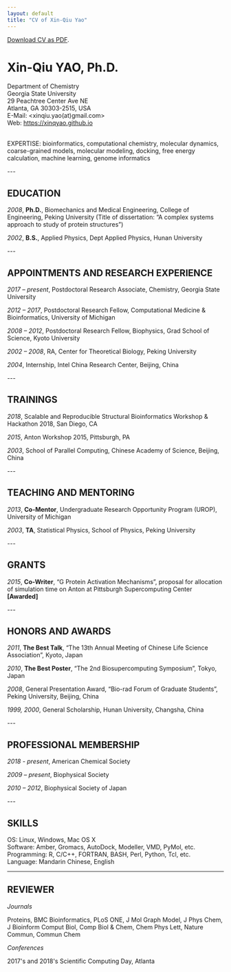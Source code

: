 ```yaml
---
layout: default
title: "CV of Xin-Qiu Yao"
---
```

[Download CV as PDF](CV_XQYao.pdf).

# Xin-Qiu YAO, Ph.D.

Department of Chemistry <br>
Georgia State University <br>
29 Peachtree Center Ave NE <br>
Atlanta, GA 30303-2515, USA <br>
E-Mail: <xinqiu.yao(at)gmail.com> <br>
Web: <https://xinqyao.github.io> <br>
<br>

<p> EXPERTISE: bioinformatics, computational chemistry, molecular dynamics, coarse-grained models, molecular modeling, docking, free energy calculation, machine learning, genome informatics </p>
---

## EDUCATION
<p> <em>2008</em>, <strong> Ph.D.</strong>, Biomechanics and Medical Engineering, College of Engineering, Peking University (Title of dissertation: “A complex systems approach to study of protein structures”) </p>
<p> <em>2002</em>, <strong>B.S.</strong>, Applied Physics, Dept Applied Physics, Hunan University </p>
---

## APPOINTMENTS AND RESEARCH EXPERIENCE
<p> <em>2017 – present</em>, Postdoctoral Research Associate, Chemistry, Georgia State University </p>
<p> <em>2012 – 2017</em>, Postdoctoral Research Fellow, Computational Medicine & Bioinformatics, University of Michigan </p>
<p> <em>2008 – 2012</em>, Postdoctoral Research Fellow, Biophysics, Grad School of Science, Kyoto University </p>
<p> <em>2002 – 2008</em>, RA, Center for Theoretical Biology, Peking University </p>
<p> <em>2004</em>, Internship, Intel China Research Center, Beijing, China </p>
---

## TRAININGS
<p> <em>2018</em>,	Scalable and Reproducible Structural Bioinformatics Workshop & Hackathon 2018, San Diego, CA </p>
<p> <em>2015</em>,	Anton Workshop 2015, Pittsburgh, PA </p>
<p> <em>2003</em>, School of Parallel Computing, Chinese Academy of Science, Beijing, China </p>
---

## TEACHING AND MENTORING
<p> <em>2013</em>, <strong>Co-Mentor</strong>, Undergraduate Research Opportunity Program (UROP), University of Michigan </p>
<p> <em>2003</em>, <strong>TA</strong>, Statistical Physics, School of Physics, Peking University </p>
---

## GRANTS
<p> <em>2015</em>, <strong>Co-Writer</strong>, “G Protein Activation Mechanisms”, proposal for allocation of simulation time on Anton at  Pittsburgh Supercomputing Center <strong>[Awarded]</strong> </p>
---

## HONORS AND AWARDS
<p> <em>2011</em>, <strong>The Best Talk</strong>, “The 13th Annual Meeting of Chinese Life Science Association”, Kyoto, Japan </p>
<p> <em>2010</em>, <strong>The Best Poster</strong>, “The 2nd Biosupercomputing Symposium”, Tokyo, Japan </p>
<p> <em>2008</em>, General Presentation Award, “Bio-rad Forum of Graduate Students”, Peking University, Beijing, China </p>
<p> <em>1999, 2000</em>, General Scholarship, Hunan University, Changsha, China </p> 
---

## PROFESSIONAL MEMBERSHIP
<p> <em>2018 - present</em>, American Chemical Society </p>
<p> <em>2009 – present</em>, Biophysical Society </p>
<p> <em>2010 – 2012</em>, Biophysical Society of Japan </p>
---

## SKILLS
OS: Linux, Windows, Mac OS X <br>
Software: Amber, Gromacs, AutoDock, Modeller, VMD, PyMol, etc. <br>
Programming: R, C/C++, FORTRAN, BASH, Perl, Python, Tcl, etc. <br>
Language: Mandarin Chinese, English <br>
 
---

## REVIEWER
*Journals*

Proteins, BMC Bioinformatics, PLoS ONE, J Mol Graph Model, J Phys Chem, J Bioinform Comput Biol, Comp Biol & Chem, Chem Phys Lett, Nature Commun, Commun Chem

*Conferences*

2017's and 2018's Scientific Computing Day, Atlanta


